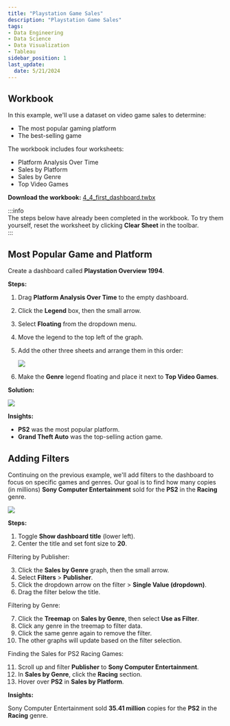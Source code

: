 ```yaml
---
title: "Playstation Game Sales"
description: "Playstation Game Sales"
tags: 
- Data Engineering
- Data Science
- Data Visualization
- Tableau
sidebar_position: 1
last_update:
  date: 5/21/2024
---
```



## Workbook 

In this example, we'll use a dataset on video game sales to determine:  

- The most popular gaming platform  
- The best-selling game  

The workbook includes four worksheets:  

- Platform Analysis Over Time
- Sales by Platform
- Sales by Genre
- Top Video Games

**Download the workbook:** [4_4_first_dashboard.twbx](https://github.com/joseeden/joeden/tree/master/docs/022-Data-Engineering/051-Tableau/000-Sample-Datasets/001-Introduction-to-Tableau/Workbooks)  

:::info  
The steps below have already been completed in the workbook. To try them yourself, reset the worksheet by clicking **Clear Sheet** in the toolbar.  
:::


## Most Popular Game and Platform

Create a dashboard called **Playstation Overview 1994**. 

**Steps:**  

1. Drag **Platform Analysis Over Time** to the empty dashboard.  
2. Click the **Legend** box, then the small arrow.  
3. Select **Floating** from the dropdown menu.  
4. Move the legend to the top left of the graph.  
5. Add the other three sheets and arrange them in this order:  

   ![](/img/docs/Screenshot-2025-03-10-005001.png)  

6. Make the **Genre** legend floating and place it next to **Top Video Games**.  


**Solution:**

<div class="img-center"> 

![](/gif/docs/snowflake-create-query-sampleee-29.gif)

</div>


**Insights:**  

- **PS2** was the most popular platform.  
- **Grand Theft Auto** was the top-selling action game.

## Adding Filters

Continuing on the previous example, we'll add filters to the dashboard to focus on specific games and genres. Our goal is to find how many copies (in millions) **Sony Computer Entertainment** sold for the **PS2** in the **Racing** genre.  

<div class="img-center"> 

![](/gif/docs/snowflake-create-query-sampleee-30.gif)

</div>

**Steps:**  

1. Toggle **Show dashboard title** (lower left).  
2. Center the title and set font size to **20**.  

Filtering by Publisher:

3. Click the **Sales by Genre** graph, then the small arrow.  
4. Select **Filters** > **Publisher**.  
5. Click the dropdown arrow on the filter > **Single Value (dropdown)**.  
6. Drag the filter below the title.  

Filtering by Genre:

7. Click the **Treemap** on **Sales by Genre**, then select **Use as Filter**.  
8. Click any genre in the treemap to filter data.  
9. Click the same genre again to remove the filter.  
10. The other graphs will update based on the filter selection.  

Finding the Sales for PS2 Racing Games:

11. Scroll up and filter **Publisher** to **Sony Computer Entertainment**.  
12. In **Sales by Genre**, click the **Racing** section.  
13. Hover over **PS2** in **Sales by Platform**.  


**Insights:**  

Sony Computer Entertainment sold **35.41 million** copies for the **PS2** in the **Racing** genre.
